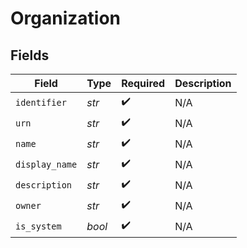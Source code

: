 # Organization


## Fields

| Field              | Type               | Required           | Description        |
| ------------------ | ------------------ | ------------------ | ------------------ |
| `identifier`       | *str*              | :heavy_check_mark: | N/A                |
| `urn`              | *str*              | :heavy_check_mark: | N/A                |
| `name`             | *str*              | :heavy_check_mark: | N/A                |
| `display_name`     | *str*              | :heavy_check_mark: | N/A                |
| `description`      | *str*              | :heavy_check_mark: | N/A                |
| `owner`            | *str*              | :heavy_check_mark: | N/A                |
| `is_system`        | *bool*             | :heavy_check_mark: | N/A                |